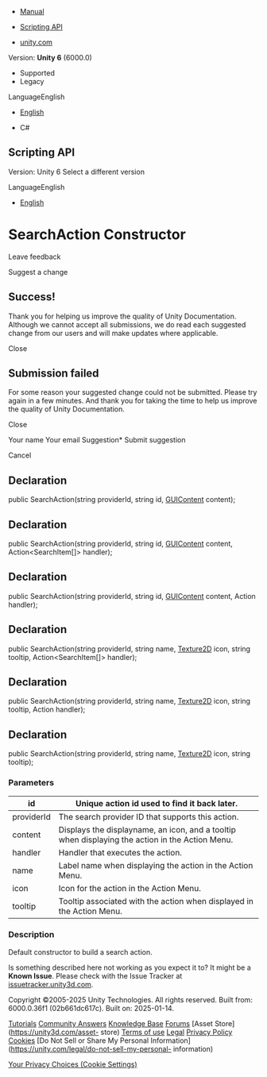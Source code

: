 [ ]()

  * [Manual](../Manual/index.html)
  * [Scripting API](../ScriptReference/index.html)

  * [unity.com](https://unity.com/)

Version: **Unity 6** (6000.0)

  * Supported
  * Legacy

LanguageEnglish

  * [English]()

  * C#

[ ](https://docs.unity3d.com)

## Scripting API

Version: Unity 6 Select a different version

LanguageEnglish

  * [English]()

# SearchAction Constructor

Leave feedback

Suggest a change

## Success!

Thank you for helping us improve the quality of Unity Documentation. Although
we cannot accept all submissions, we do read each suggested change from our
users and will make updates where applicable.

Close

## Submission failed

For some reason your suggested change could not be submitted. Please <a>try
again</a> in a few minutes. And thank you for taking the time to help us
improve the quality of Unity Documentation.

Close

Your name Your email Suggestion* Submit suggestion

Cancel

[ ]()

## Declaration

public SearchAction(string providerId, string id,
[GUIContent](GUIContent.html) content);

## Declaration

public SearchAction(string providerId, string id,
[GUIContent](GUIContent.html) content, Action<SearchItem[]> handler);

## Declaration

public SearchAction(string providerId, string id,
[GUIContent](GUIContent.html) content, Action<SearchItem> handler);

## Declaration

public SearchAction(string providerId, string name,
[Texture2D](Texture2D.html) icon, string tooltip, Action<SearchItem[]>
handler);

## Declaration

public SearchAction(string providerId, string name,
[Texture2D](Texture2D.html) icon, string tooltip, Action<SearchItem> handler);

## Declaration

public SearchAction(string providerId, string name,
[Texture2D](Texture2D.html) icon, string tooltip);

### Parameters

id | Unique action id used to find it back later.  
---|---  
providerId | The search provider ID that supports this action.  
content | Displays the displayname, an icon, and a tooltip when displaying the action in the Action Menu.  
handler | Handler that executes the action.  
name | Label name when displaying the action in the Action Menu.  
icon | Icon for the action in the Action Menu.  
tooltip | Tooltip associated with the action when displayed in the Action Menu.  
  
### Description

Default constructor to build a search action.

Is something described here not working as you expect it to? It might be a
**Known Issue**. Please check with the Issue Tracker at
[issuetracker.unity3d.com](https://issuetracker.unity3d.com).

Copyright ©2005-2025 Unity Technologies. All rights reserved. Built from:
6000.0.36f1 (02b661dc617c). Built on: 2025-01-14.

[Tutorials](https://unity3d.com/learn) [Community
Answers](https://answers.unity3d.com) [Knowledge
Base](https://support.unity3d.com/hc/en-us)
[Forums](https://forum.unity3d.com) [Asset Store](https://unity3d.com/asset-
store) [Terms of use](https://docs.unity3d.com/Manual/TermsOfUse.html)
[Legal](https://unity.com/legal) [Privacy
Policy](https://unity.com/legal/privacy-policy)
[Cookies](https://unity.com/legal/cookie-policy) [Do Not Sell or Share My
Personal Information](https://unity.com/legal/do-not-sell-my-personal-
information)

[Your Privacy Choices (Cookie Settings)](javascript:void\(0\);)

